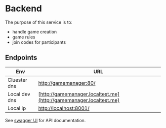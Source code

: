 # Backend

The purpose of this service is to:

- handle game creation
- game rules
- join codes for participants

## Endpoints

| Env           | URL                                                                |
|---------------|--------------------------------------------------------------------|
| Cluester dns  | [http://gamemanager:80/](http://gamemanager:80/)                   |
| Local dev dns | [http://gamemanager.localtest.me](http://gamemanager.localtest.me) |
| Local ip      | [http://localhost:8001/](http://localhost:8001/)                   |


See [swagger UI](http://gamemanager.localtest.me/documentation/index.html) for API documentation.
